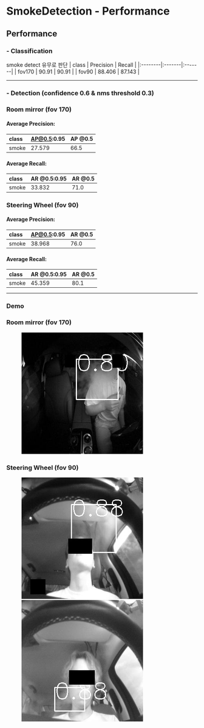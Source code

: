 # SmokeDetection - Performance
<!--
### - Dataset
#### &ensp; train / valid / test (images) & annotations (json labels) : smoke detection 데이터 
#### &ensp; smoke_test_data_classification: classification 성능 계산용 데이터
##### &ensp;&ensp; - genuine : 담배 피는 데이터 (image)
##### &ensp;&ensp; - imposter : 담배 피지 않는 데이터 (image)
---
### - Classification

smoke detect 유무로 판단
```
  # Room mirror (fov 170) - confidence 0.61 / nms threshold 0.3
  Precision: 90.91%
  Recall: 90.91%

  # Steering Wheel (fov 90)
  Precision: 88.406%
  Recall: 87.143%
``` 
-->
## Performance
### - Classification 
smoke detect 유무로 판단
| class   | Precision     | Recall |
|:--------|:-------|:-------|
| fov170    | 90.91 | 90.91 |
| fov90    | 88.406 | 87.143 |


---
### - Detection (confidence 0.6 & nms threshold 0.3) 
### Room mirror (fov 170) 
#### Average Precision:
| class   | AP@0.5:0.95     | AP @0.5 |
|:--------|:-------|:-------|
| smoke    | 27.579 | 66.5 |

#### Average Recall:
| class   | AR @0.5:0.95    | AR @0.5 |
|:--------|:-------|:-------|
| smoke    | 33.832 | 71.0


### Steering Wheel (fov 90)
#### Average Precision:
| class   | AP@0.5:0.95      |AR @0.5 |
|:--------|:-------|:-------|
| smoke    | 38.968 | 76.0

#### Average Recall:
| class   | AR @0.5:0.95    | AR @0.5 |
|:--------|:-------|:-------|
| smoke    | 45.359 | 80.1

---
### Demo
### Room mirror (fov 170)
<figure class="thrid">  
  <img src="assets/demo_room_m_2.jpg" ></a> 
</figure>


### Steering Wheel (fov 90)
<figure class="thrid">  
  <img src="assets/demo_0.jpg"></a>  
    <img src="assets/demo_2.jpg" ></a> 
</figure>
